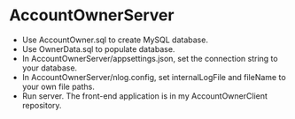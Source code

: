 # AccountOwnerServer
* Use AccountOwner.sql to create MySQL database.
* Use OwnerData.sql to populate database.
* In AccountOwnerServer/appsettings.json, set the connection string to your database.
* In AccountOwnerServer/nlog.config, set internalLogFile and fileName to your own file paths.
* Run server.
The front-end application is in my AccountOwnerClient repository.
